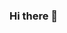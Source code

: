 ### Hi there 👋

<!--
**saulTejeda117/saulTejeda117** is a ✨ _special_ ✨ repository because its `README.md` (this file) appears on your GitHub profile.
name: Most used
uses: lowlighter/metrics@latest
with:
  filename: metrics.plugin.languages.svg
  token: ${{ secrets.METRICS_TOKEN }}
  base: ""
  plugin_languages: yes
  plugin_languages_ignored: >-
    html, css, tex, less, dockerfile, makefile, qmake, lex, cmake, shell,
    gnuplot
  plugin_languages_limit: 4
-->
